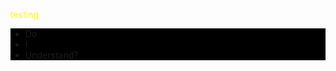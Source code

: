 <html>
    <head>
        <meta charset="utf-8">
        <title>An Index Of Niev</title>
        <meta name="viewport" content="width=device-width">
        <link rel="stylesheet" href="">
    </head>
    <body>        
        <p style="color:yellow;">testing</p>
        <ul style="background-color: black;">
            <li>Do</li>
            <li>I</li>
            <li>Understand?</li>
        </ul>
    </body>
</html>